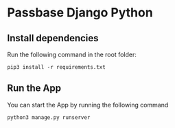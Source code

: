 # Passbase Django Python

## Install dependencies

Run the following command in the root folder:

```
pip3 install -r requirements.txt
```

## Run the App

You can start the App by running the following command

```
python3 manage.py runserver
```